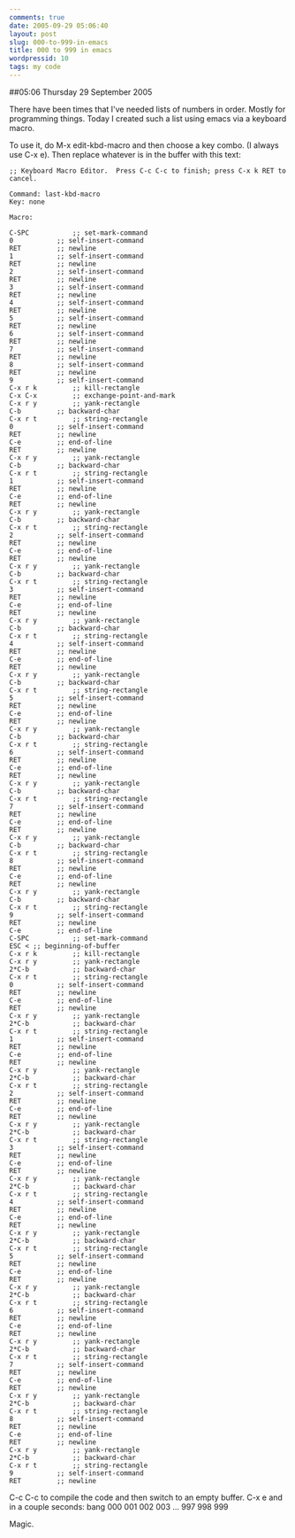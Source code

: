 ```yaml
---
comments: true
date: 2005-09-29 05:06:40
layout: post
slug: 000-to-999-in-emacs
title: 000 to 999 in emacs
wordpressid: 10
tags: my code
---
```


##05:06 Thursday 29 September 2005

There have been times that I've needed lists of numbers in order.  Mostly for programming things.  Today I created such a list using emacs via a keyboard macro.

To use it, do M-x edit-kbd-macro and then choose a key combo.  (I always use C-x e).  Then replace whatever is in the buffer with this text:


    
    
    ;; Keyboard Macro Editor.  Press C-c C-c to finish; press C-x k RET to cancel.
    
    Command: last-kbd-macro
    Key: none
    
    Macro:
    
    C-SPC			;; set-mark-command
    0			;; self-insert-command
    RET			;; newline
    1			;; self-insert-command
    RET			;; newline
    2			;; self-insert-command
    RET			;; newline
    3			;; self-insert-command
    RET			;; newline
    4			;; self-insert-command
    RET			;; newline
    5			;; self-insert-command
    RET			;; newline
    6			;; self-insert-command
    RET			;; newline
    7			;; self-insert-command
    RET			;; newline
    8			;; self-insert-command
    RET			;; newline
    9			;; self-insert-command
    C-x r k			;; kill-rectangle
    C-x C-x			;; exchange-point-and-mark
    C-x r y			;; yank-rectangle
    C-b			;; backward-char
    C-x r t			;; string-rectangle
    0			;; self-insert-command
    RET			;; newline
    C-e			;; end-of-line
    RET			;; newline
    C-x r y			;; yank-rectangle
    C-b			;; backward-char
    C-x r t			;; string-rectangle
    1			;; self-insert-command
    RET			;; newline
    C-e			;; end-of-line
    RET			;; newline
    C-x r y			;; yank-rectangle
    C-b			;; backward-char
    C-x r t			;; string-rectangle
    2			;; self-insert-command
    RET			;; newline
    C-e			;; end-of-line
    RET			;; newline
    C-x r y			;; yank-rectangle
    C-b			;; backward-char
    C-x r t			;; string-rectangle
    3			;; self-insert-command
    RET			;; newline
    C-e			;; end-of-line
    RET			;; newline
    C-x r y			;; yank-rectangle
    C-b			;; backward-char
    C-x r t			;; string-rectangle
    4			;; self-insert-command
    RET			;; newline
    C-e			;; end-of-line
    RET			;; newline
    C-x r y			;; yank-rectangle
    C-b			;; backward-char
    C-x r t			;; string-rectangle
    5			;; self-insert-command
    RET			;; newline
    C-e			;; end-of-line
    RET			;; newline
    C-x r y			;; yank-rectangle
    C-b			;; backward-char
    C-x r t			;; string-rectangle
    6			;; self-insert-command
    RET			;; newline
    C-e			;; end-of-line
    RET			;; newline
    C-x r y			;; yank-rectangle
    C-b			;; backward-char
    C-x r t			;; string-rectangle
    7			;; self-insert-command
    RET			;; newline
    C-e			;; end-of-line
    RET			;; newline
    C-x r y			;; yank-rectangle
    C-b			;; backward-char
    C-x r t			;; string-rectangle
    8			;; self-insert-command
    RET			;; newline
    C-e			;; end-of-line
    RET			;; newline
    C-x r y			;; yank-rectangle
    C-b			;; backward-char
    C-x r t			;; string-rectangle
    9			;; self-insert-command
    RET			;; newline
    C-e			;; end-of-line
    C-SPC			;; set-mark-command
    ESC < ;; beginning-of-buffer
    C-x r k			;; kill-rectangle
    C-x r y			;; yank-rectangle
    2*C-b			;; backward-char
    C-x r t			;; string-rectangle
    0			;; self-insert-command
    RET			;; newline
    C-e			;; end-of-line
    RET			;; newline
    C-x r y			;; yank-rectangle
    2*C-b			;; backward-char
    C-x r t			;; string-rectangle
    1			;; self-insert-command
    RET			;; newline
    C-e			;; end-of-line
    RET			;; newline
    C-x r y			;; yank-rectangle
    2*C-b			;; backward-char
    C-x r t			;; string-rectangle
    2			;; self-insert-command
    RET			;; newline
    C-e			;; end-of-line
    RET			;; newline
    C-x r y			;; yank-rectangle
    2*C-b			;; backward-char
    C-x r t			;; string-rectangle
    3			;; self-insert-command
    RET			;; newline
    C-e			;; end-of-line
    RET			;; newline
    C-x r y			;; yank-rectangle
    2*C-b			;; backward-char
    C-x r t			;; string-rectangle
    4			;; self-insert-command
    RET			;; newline
    C-e			;; end-of-line
    RET			;; newline
    C-x r y			;; yank-rectangle
    2*C-b			;; backward-char
    C-x r t			;; string-rectangle
    5			;; self-insert-command
    RET			;; newline
    C-e			;; end-of-line
    RET			;; newline
    C-x r y			;; yank-rectangle
    2*C-b			;; backward-char
    C-x r t			;; string-rectangle
    6			;; self-insert-command
    RET			;; newline
    C-e			;; end-of-line
    RET			;; newline
    C-x r y			;; yank-rectangle
    2*C-b			;; backward-char
    C-x r t			;; string-rectangle
    7			;; self-insert-command
    RET			;; newline
    C-e			;; end-of-line
    RET			;; newline
    C-x r y			;; yank-rectangle
    2*C-b			;; backward-char
    C-x r t			;; string-rectangle
    8			;; self-insert-command
    RET			;; newline
    C-e			;; end-of-line
    RET			;; newline
    C-x r y			;; yank-rectangle
    2*C-b			;; backward-char
    C-x r t			;; string-rectangle
    9			;; self-insert-command
    RET			;; newline
    



C-c C-c to compile the code and then switch to an empty buffer.  C-x e and in a couple seconds: bang
000
001
002
003
...
997
998
999

Magic.
